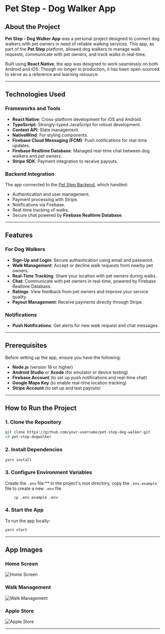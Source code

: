 # Pet Step - Dog Walker App

## About the Project

**Pet Step - Dog Walker App** was a personal project designed to connect dog walkers with pet owners in need of reliable walking services. This app, as part of the **Pet Step** platform, allowed dog walkers to manage walk requests, communicate with pet owners, and track walks in real-time.

Built using **React Native**, the app was designed to work seamlessly on both Android and iOS. Though no longer in production, it has been open-sourced to serve as a reference and learning resource.

---

## Technologies Used

### Frameworks and Tools

- **React Native**: Cross-platform development for iOS and Android.
- **TypeScript**: Strongly-typed JavaScript for robust development.
- **Context API**: State management.
- **NativeWind**: For styling components.
- **Firebase Cloud Messaging (FCM)**: Push notifications for real-time updates.
- **Firebase Realtime Database**: Managed real-time chat between dog walkers and pet owners.
- **Stripe SDK**: Payment integration to receive payouts.

### Backend Integration

The app connected to the [Pet Step Backend](https://github.com/PdroHenriqueDev/pet-step-server), which handled:

- Authentication and user management.
- Payment processing with Stripe.
- Notifications via Firebase.
- Real-time tracking of walks.
- Secure chat powered by **Firebase Realtime Database**.

---

## Features

### For Dog Walkers

- **Sign-Up and Login**: Secure authentication using email and password.
- **Walk Management**: Accept or decline walk requests from nearby pet owners.
- **Real-Time Tracking**: Share your location with pet owners during walks.
- **Chat**: Communicate with pet owners in real-time, powered by Firebase Realtime Database.
- **Ratings**: View feedback from pet owners and improve your service quality.
- **Payout Management**: Receive payments directly through Stripe.

### Notifications

- **Push Notifications**: Get alerts for new walk request and chat messages.

---

## Prerequisites

Before setting up the app, ensure you have the following:

- **Node.js** (version 16 or higher)
- **Android Studio** or **Xcode** (for emulator or device testing)
- **Firebase Account** (to set up push notifications and real-time chat)
- **Google Maps Key** (to enable real-time location tracking)
- **Stripe Account** (to set up and test payouts)

---

## How to Run the Project

### 1. Clone the Repository

```bash
git clone https://github.com/your-username/pet-step-dog-walker.git
cd pet-step-dogwalker
```

### 2. Install Dependencies

```bash
yarn install
```

### 3. Configure Environment Variables

Create the `.env` file:\*\* In the project's root directory, copy the `.env.example` file to create a new `.env` file

```bash
    cp .env.example .env
```

### 4. Start the App

To run the app locally:

```bash
yarn start
```

---

## App Images

### Home Screen

![Home Screen](./example-images/881847AA-2FAD-4664-8BAA-2A3A617BBDBC_1_105_c.jpeg)

### Walk Management

![Walk Management](./example-images/85F97D63-B378-4154-9342-DEDE07613D97_1_105_c.jpeg)

### Apple Store

![Apple Store](./example-images/IMG_9728.PNG)

---
